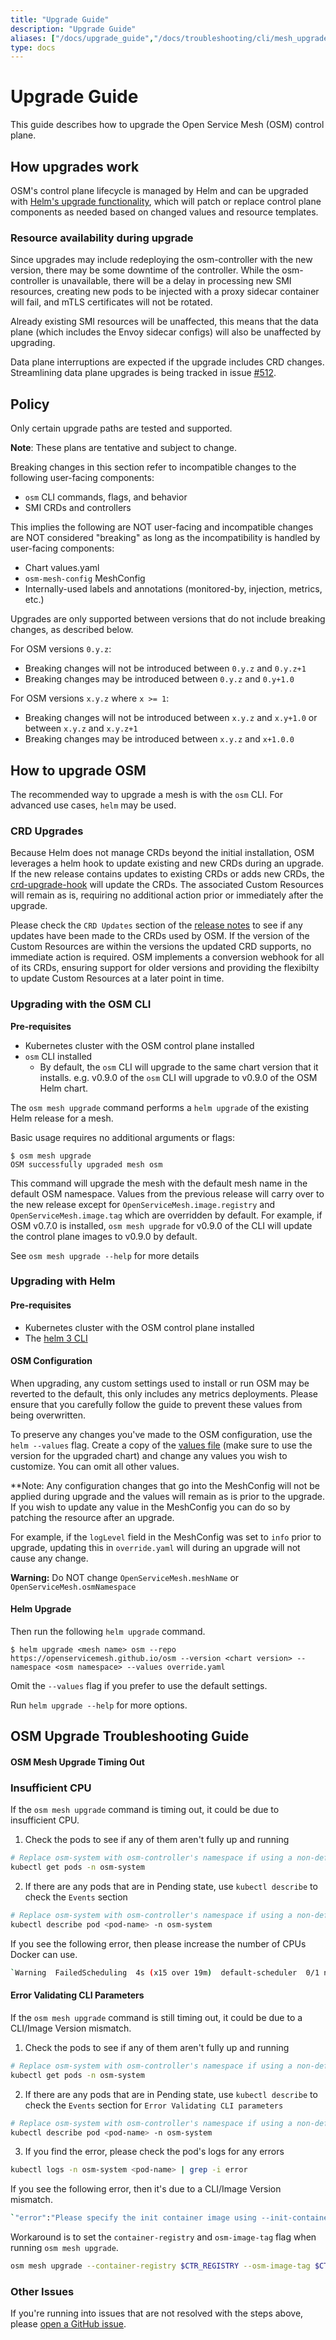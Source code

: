 ```yaml
---
title: "Upgrade Guide"
description: "Upgrade Guide"
aliases: ["/docs/upgrade_guide","/docs/troubleshooting/cli/mesh_upgrade"]
type: docs
---
```


# Upgrade Guide

This guide describes how to upgrade the Open Service Mesh (OSM) control plane.

## How upgrades work

OSM's control plane lifecycle is managed by Helm and can be upgraded with [Helm's upgrade functionality](https://helm.sh/docs/intro/using_helm/#helm-upgrade-and-helm-rollback-upgrading-a-release-and-recovering-on-failure), which will patch or replace control plane components as needed based on changed values and resource templates.

### Resource availability during upgrade
Since upgrades may include redeploying the osm-controller with the new version, there may be some downtime of the controller. While the osm-controller is unavailable, there will be a delay in processing new SMI resources, creating new pods to be injected with a proxy sidecar container will fail, and mTLS certificates will not be rotated.

Already existing SMI resources will be unaffected, this means that the data plane (which includes the Envoy sidecar configs) will also be unaffected by upgrading.

Data plane interruptions are expected if the upgrade includes CRD changes. Streamlining data plane upgrades is being tracked in issue [#512](https://github.com/openservicemesh/osm/issues/512).

## Policy

Only certain upgrade paths are tested and supported.

**Note**: These plans are tentative and subject to change.

Breaking changes in this section refer to incompatible changes to the following user-facing components:
- `osm` CLI commands, flags, and behavior
- SMI CRDs and controllers

This implies the following are NOT user-facing and incompatible changes are NOT considered "breaking" as long as the incompatibility is handled by user-facing components:
- Chart values.yaml
- `osm-mesh-config` MeshConfig
- Internally-used labels and annotations (monitored-by, injection, metrics, etc.)

Upgrades are only supported between versions that do not include breaking changes, as described below.

For OSM versions `0.y.z`:
- Breaking changes will not be introduced between `0.y.z` and `0.y.z+1`
- Breaking changes may be introduced between `0.y.z` and `0.y+1.0`

For OSM versions `x.y.z` where `x >= 1`:
- Breaking changes will not be introduced between `x.y.z` and `x.y+1.0` or between `x.y.z` and `x.y.z+1`
- Breaking changes may be introduced between `x.y.z` and `x+1.0.0`

## How to upgrade OSM

The recommended way to upgrade a mesh is with the `osm` CLI. For advanced use cases, `helm` may be used.

### CRD Upgrades
Because Helm does not manage CRDs beyond the initial installation, OSM leverages a helm hook to update existing and new CRDs during an upgrade. If the new release contains updates to existing CRDs or adds new CRDs, the [crd-upgrade-hook](https://github.com/openservicemesh/osm/blob/main/charts/osm/templates/crds-upgrade-hook.yaml) will update the CRDs. The associated Custom Resources will remain as is, requiring no additional action prior or immediately after the upgrade.

Please check the `CRD Updates` section of the [release notes](https://github.com/openservicemesh/osm/releases) to see if any updates have been made to the CRDs used by OSM. If the version of the Custom Resources are within the versions the updated CRD supports, no immediate action is required. OSM implements a conversion webhook for all of its CRDs, ensuring support for older versions and providing the flexibilty to update Custom Resources at a later point in time.

### Upgrading with the OSM CLI

**Pre-requisites**

- Kubernetes cluster with the OSM control plane installed
- `osm` CLI installed
  - By default, the `osm` CLI will upgrade to the same chart version that it installs. e.g. v0.9.0 of the `osm` CLI will upgrade to v0.9.0 of the OSM Helm chart.

The `osm mesh upgrade` command performs a `helm upgrade` of the existing Helm release for a mesh.

Basic usage requires no additional arguments or flags:
```console
$ osm mesh upgrade
OSM successfully upgraded mesh osm
```

This command will upgrade the mesh with the default mesh name in the default OSM namespace. Values from the previous release will carry over to the new release except for `OpenServiceMesh.image.registry` and `OpenServiceMesh.image.tag` which are overridden by default. For example, if OSM v0.7.0 is installed, `osm mesh upgrade` for v0.9.0 of the CLI will update the control plane images to v0.9.0 by default.

See `osm mesh upgrade --help` for more details

### Upgrading with Helm

#### Pre-requisites

- Kubernetes cluster with the OSM control plane installed
- The [helm 3 CLI](https://helm.sh/docs/intro/install/) 

#### OSM Configuration
When upgrading, any custom settings used to install or run OSM may be reverted to the default, this only includes any metrics deployments. Please ensure that you carefully follow the guide to prevent these values from being overwritten.

To preserve any changes you've made to the OSM configuration, use the `helm --values` flag. Create a copy of the [values file](https://github.com/openservicemesh/osm/blob/release-v0.9/charts/osm/values.yaml) (make sure to use the version for the upgraded chart) and change any values you wish to customize. You can omit all other values.

**Note: Any configuration changes that go into the MeshConfig will not be applied during upgrade and the values will remain as is prior to the upgrade. If you wish to update any value in the MeshConfig you can do so by patching the resource after an upgrade.

For example, if the `logLevel` field in the MeshConfig was set to `info` prior to upgrade, updating this in `override.yaml` will during an upgrade will not cause any change.

<b>Warning:</b> Do NOT change `OpenServiceMesh.meshName` or `OpenServiceMesh.osmNamespace`

#### Helm Upgrade
Then run the following `helm upgrade` command.
```console
$ helm upgrade <mesh name> osm --repo https://openservicemesh.github.io/osm --version <chart version> --namespace <osm namespace> --values override.yaml
```
Omit the `--values` flag if you prefer to use the default settings.

Run `helm upgrade --help` for more options.


## OSM Upgrade Troubleshooting Guide

#### OSM Mesh Upgrade Timing Out

### Insufficient CPU
If the `osm mesh upgrade` command is timing out, it could be due to insufficient CPU.
1. Check the pods to see if any of them aren't fully up and running
```bash
# Replace osm-system with osm-controller's namespace if using a non-default namespace
kubectl get pods -n osm-system
```
2. If there are any pods that are in Pending state, use `kubectl describe` to check the `Events` section
```bash
# Replace osm-system with osm-controller's namespace if using a non-default namespace
kubectl describe pod <pod-name> -n osm-system
```

If you see the following error, then please increase the number of CPUs Docker can use.
```bash
`Warning  FailedScheduling  4s (x15 over 19m)  default-scheduler  0/1 nodes are available: 1 Insufficient cpu.`
```
#### Error Validating CLI Parameters
If the `osm mesh upgrade` command is still timing out, it could be due to a CLI/Image Version mismatch.

1. Check the pods to see if any of them aren't fully up and running
```bash
# Replace osm-system with osm-controller's namespace if using a non-default namespace
kubectl get pods -n osm-system
```
2. If there are any pods that are in Pending state, use `kubectl describe` to check the `Events` section for `Error Validating CLI parameters`
```bash
# Replace osm-system with osm-controller's namespace if using a non-default namespace
kubectl describe pod <pod-name> -n osm-system
```
3. If you find the error, please check the pod's logs for any errors
```bash
kubectl logs -n osm-system <pod-name> | grep -i error
```

If you see the following error, then it's due to a CLI/Image Version mismatch.
```bash
`"error":"Please specify the init container image using --init-container-image","reason":"FatalInvalidCLIParameters"`
```
Workaround is to set the `container-registry` and `osm-image-tag` flag when running `osm mesh upgrade`.
```bash
osm mesh upgrade --container-registry $CTR_REGISTRY --osm-image-tag $CTR_TAG --enable-egress=true
```

### Other Issues
If you're running into issues that are not resolved with the steps above, please [open a GitHub issue](https://github.com/openservicemesh/osm/issues).
